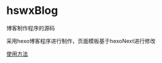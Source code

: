 # hswxBlog
博客制作程序的源码

采用hexo博客程序进行制作，页面模板基于hexoNext进行修改

[使用方法](https://hswx.github.io/hswxBlog/2017/10/26/%E4%BD%BF%E7%94%A8%E8%AF%B4%E6%98%8E/)
